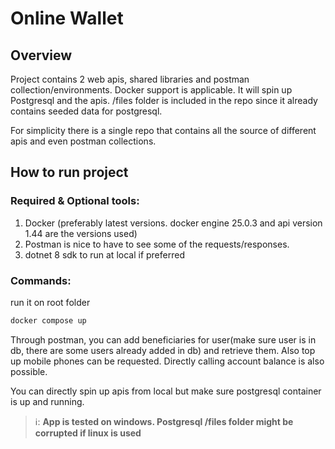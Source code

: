 # Online Wallet

## Overview

Project contains 2 web apis, shared libraries and postman collection/environments. Docker support is applicable. It will spin up Postgresql and the apis. /files folder is included in the repo since it already contains seeded data for postgresql.

For simplicity there is a single repo that contains all the source of different apis and even postman collections.


## How to run project

### Required & Optional tools: 
1. Docker (preferably latest versions. docker engine 25.0.3 and api version 1.44 are the versions used)
2. Postman is nice to have to see some of the requests/responses.
3. dotnet 8 sdk to run at local if preferred

### Commands:

run it on root folder

```sh
docker compose up
```

Through postman, you can add beneficiaries for user(make sure user is in db, there are some users already added in db) and retrieve them. Also top up mobile phones can be requested. Directly calling account balance is also possible.

You can directly spin up apis from local but make sure postgresql container is up and running.

> ℹ️: **App is tested on windows. Postgresql /files folder might be corrupted if linux is used**



